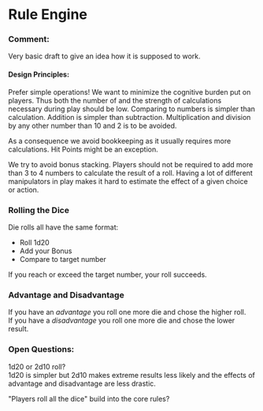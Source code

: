 # Rule Engine

### Comment: 
Very basic draft to give an idea how it is supposed to work.

#### Design Principles:
Prefer simple operations! We want to minimize the cognitive burden put on players. 
Thus both the number of and the strength of calculations necessary during play should be low.
Comparing to numbers is simpler than calculation. Addition is simpler than subtraction.
Multiplication and division by any other number than 10 and 2 is to be avoided.

As a consequence we avoid bookkeeping as it usually requires more calculations. Hit Points might be an exception.

We try to avoid bonus stacking. Players should not be required to add more than 3 to 4 numbers to calculate the result of a roll.
Having a lot of different manipulators in play makes it hard to estimate the effect of a given choice or action.

### Rolling the Dice

Die rolls all have the same format:
* Roll 1d20 
* Add your Bonus
* Compare to target number

If you reach or exceed the target number, your roll succeeds.

### Advantage and Disadvantage
If you have an *advantage* you roll one more die and chose the higher roll.  
If you have a *disadvantage* you roll one more die and chose the lower result.

### Open Questions:
1d20  or 2d10 roll?  
1d20 is simpler but 2d10 makes extreme results less likely and the effects of advantage and disadvantage are less drastic.

"Players roll all the dice" build into the core rules?
